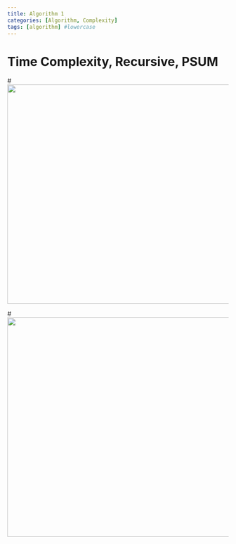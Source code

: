 ```yaml
---
title: Algorithm 1
categories: [Algorithm, Complexity]
tags: [algorithm] #lowercase  
---
```


# Time Complexity, Recursive, PSUM 


#<img src="" width="800" height="500">

#<img src="" width="800" height="500">
